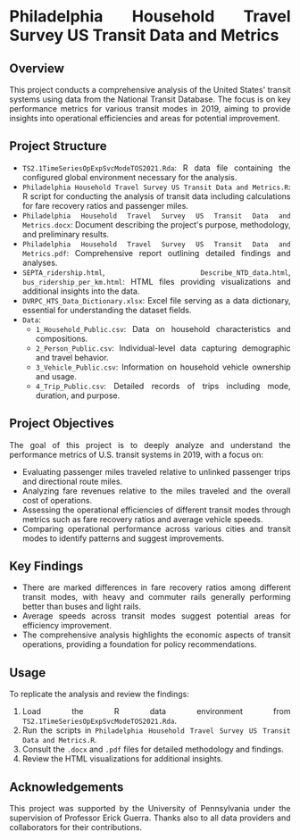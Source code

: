 <div align="justify">

# Philadelphia Household Travel Survey US Transit Data and Metrics

## Overview

This project conducts a comprehensive analysis of the United States' transit systems using data from the National Transit Database. The focus is on key performance metrics for various transit modes in 2019, aiming to provide insights into operational efficiencies and areas for potential improvement.

## Project Structure

- `TS2.1TimeSeriesOpExpSvcModeTOS2021.Rda`: R data file containing the configured global environment necessary for the analysis.
- `Philadelphia Household Travel Survey US Transit Data and Metrics.R`: R script for conducting the analysis of transit data including calculations for fare recovery ratios and passenger miles.
- `Philadelphia Household Travel Survey US Transit Data and Metrics.docx`: Document describing the project's purpose, methodology, and preliminary results.
- `Philadelphia Household Travel Survey US Transit Data and Metrics.pdf`: Comprehensive report outlining detailed findings and analyses.
- `SEPTA_ridership.html`, `Describe_NTD_data.html`, `bus_ridership_per_km.html`: HTML files providing visualizations and additional insights into the data.
- `DVRPC_HTS_Data_Dictionary.xlsx`: Excel file serving as a data dictionary, essential for understanding the dataset fields.
- `Data`:
  - `1_Household_Public.csv`: Data on household characteristics and compositions.
  - `2_Person_Public.csv`: Individual-level data capturing demographic and travel behavior.
  - `3_Vehicle_Public.csv`: Information on household vehicle ownership and usage.
  - `4_Trip_Public.csv`: Detailed records of trips including mode, duration, and purpose.

## Project Objectives

The goal of this project is to deeply analyze and understand the performance metrics of U.S. transit systems in 2019, with a focus on:
- Evaluating passenger miles traveled relative to unlinked passenger trips and directional route miles.
- Analyzing fare revenues relative to the miles traveled and the overall cost of operations.
- Assessing the operational efficiencies of different transit modes through metrics such as fare recovery ratios and average vehicle speeds.
- Comparing operational performance across various cities and transit modes to identify patterns and suggest improvements.

## Key Findings

- There are marked differences in fare recovery ratios among different transit modes, with heavy and commuter rails generally performing better than buses and light rails.
- Average speeds across transit modes suggest potential areas for efficiency improvement.
- The comprehensive analysis highlights the economic aspects of transit operations, providing a foundation for policy recommendations.

## Usage

To replicate the analysis and review the findings:
1. Load the R data environment from `TS2.1TimeSeriesOpExpSvcModeTOS2021.Rda`.
2. Run the scripts in `Philadelphia Household Travel Survey US Transit Data and Metrics.R`.
3. Consult the `.docx` and `.pdf` files for detailed methodology and findings.
4. Review the HTML visualizations for additional insights.

## Acknowledgements

This project was supported by the University of Pennsylvania under the supervision of Professor Erick Guerra. Thanks also to all data providers and collaborators for their contributions.
